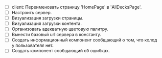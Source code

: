 - [ ] client: Переименовать страницу 'HomePage' в 'AllDecksPage'.
- [ ] Настроить сервер.
- [ ] Визуализация загрузки страницы.
- [ ] Визуализация загрузки контента.
- [ ] Организовать адекватную цветовую палитру.
- [ ] Вынести базовый url сервера в константу.
- [ ] Создать информационный компонент сообщающий о том, что колод у пользователя нет.
- [ ] Создать компонент сообщающий об ошибках.
